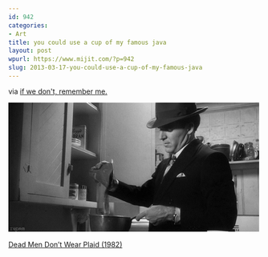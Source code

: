 ```yaml
---
id: 942
categories:
- Art
title: you could use a cup of my famous java
layout: post
wpurl: https://www.mijit.com/?p=942
slug: 2013-03-17-you-could-use-a-cup-of-my-famous-java
---
```

via <a href="https://iwdrm.tumblr.com/post/7732425827">if we don't, remember me.</a>

<a href="/images/2013/03/tumblr_lod7if8MFD1qe0eclo1_r7_500.gif"><img src="/images/2013/03/tumblr_lod7if8MFD1qe0eclo1_r7_500.gif" alt="tumblr_lod7if8MFD1qe0eclo1_r7_500" width="500" height="258" class="alignnone size-full wp-image-943" /></a>

<a href="https://www.imdb.com/title/tt0083798/">Dead Men Don’t Wear Plaid (1982)</a>
